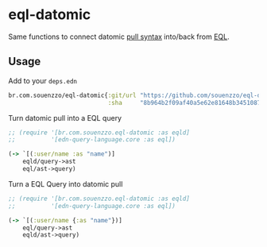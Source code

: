 # eql-datomic

Same functions to connect datomic [pull syntax](https://docs.datomic.com/on-prem/pull.html) into/back from [EQL](http://edn-query-language.org).

## Usage

Add to your `deps.edn`
```clojure
br.com.souenzzo/eql-datomic{:git/url "https://github.com/souenzzo/eql-datomic.git"
                            :sha     "8b964b2f09af40a5e62e81648b34510875a70933"}
```

Turn datomic pull into a EQL query

```clojure
;; (require '[br.com.souenzzo.eql-datomic :as eqld]
;;          '[edn-query-language.core :as eql])

(-> `[(:user/name :as "name")]
    eqld/query->ast
    eql/ast->query)
```

Turn a EQL Query into datomic pull

```clojure
;; (require '[br.com.souenzzo.eql-datomic :as eqld]
;;          '[edn-query-language.core :as eql])

(-> `[(:user/name {:as "name"})]
    eql/query->ast
    eqld/ast->query)
```
